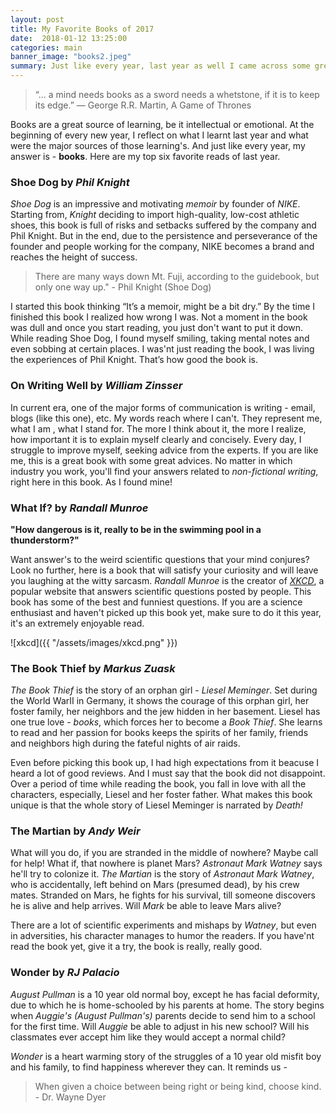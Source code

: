 ```yaml
---
layout: post
title: My Favorite Books of 2017
date:  2018-01-12 13:25:00
categories: main
banner_image: "books2.jpeg"
summary: Just like every year, last year as well I came across some great books. Here are some of my favorite books, that I read in the year 2017.
---
```

> “... a mind needs books as a sword needs a whetstone, if it is to keep its edge.” ― George R.R. Martin, A Game of Thrones

Books are a great source of learning, be it intellectual or emotional. At the beginning of every new year, I reflect on what I learnt last year and what were the major sources of those learning's. And just like every year, my answer is - **books**. Here are my top six favorite reads of last year.

### **Shoe Dog** by _Phil Knight_
_Shoe Dog_ is an impressive and motivating _memoir_ by founder of _NIKE_. Starting from, _Knight_ deciding to import high-quality, low-cost athletic shoes, this book is full of risks and setbacks suffered by the company and Phil Knight. But in the end, due to the persistence and perseverance of the founder and people working for the company, NIKE becomes a brand and reaches the height of success.
  > There are many ways down Mt. Fuji, according to the guidebook, but only one way up." - Phil Knight (Shoe Dog)

I started this book thinking “It’s a memoir, might be a bit dry.” By the time I finished this book I realized how wrong I was. Not a moment in the book was dull and once you start reading, you just don't want to put it down. While reading Shoe Dog, I found myself smiling, taking mental notes and even sobbing at certain places. I was'nt just reading the book, I was living the experiences of Phil Knight. That’s how good the book is.


### **On Writing Well** by _William Zinsser_
In current era, one of the major forms of communication is writing - email, blogs (like this one), etc. My words reach where I can't. They represent me, what I am , what I stand for. The more I think about it, the more I realize, how important it is to explain myself clearly and concisely. Every day, I struggle to improve myself, seeking advice from the experts. If you are like me, this is a great book with some great advices. No matter in which industry you work, you'll find your answers related to _non-fictional writing_, right here in this book. As I found mine!

### **What If?** by _Randall Munroe_
**"How dangerous is it, really to be in the swimming pool in a thunderstorm?"**

Want answer's to the weird scientific questions that your mind conjures? Look no further, here is a book that will satisfy your curiosity and will leave you laughing at the witty sarcasm. _Randall Munroe_ is the creator of _[XKCD](https://xkcd.com/)_, a popular website that answers scientific questions posted by people. This book has some of the best and funniest questions. If you are a science enthusiast and haven't picked up this book yet, make sure to do it this year, it's an extremely enjoyable read.

  ![xkcd]({{ "/assets/images/xkcd.png" }})

### **The Book Thief** by _Markus Zuask_
_The Book Thief_ is the story of an orphan girl - _Liesel Meminger_. Set during the World WarII in Germany, it shows the courage of this orphan girl, her foster family, her neighbors and the jew hidden in her basement. Liesel has one true love - _books_, which forces her to become a _Book Thief_. She learns to read and her passion for books keeps the spirits of her family, friends and neighbors high during the fateful nights of air raids.

Even before picking this book up, I had high expectations from it beacuse I heard a lot of good reviews. And I must say that the book did not disappoint. Over a period of time while reading the book, you fall in love with all the characters, especially, Liesel and her foster father. What makes this book unique is that the whole story of Liesel Meminger is narrated by _Death!_

### **The Martian** by _Andy Weir_
What will you do, if you are stranded in the middle of nowhere? Maybe call for help! What if, that nowhere is planet Mars? _Astronaut Mark Watney_ says he'll try to colonize it. _The Martian_ is the story of _Astronaut Mark Watney_, who is accidentally, left behind on Mars (presumed dead), by his crew mates. Stranded on Mars, he fights for his survival, till someone discovers he is alive and help arrives. Will _Mark_ be able to leave Mars alive?

 There are a lot of scientific experiments and mishaps by _Watney_, but even in adversities, his character manages to humor the readers. If you have'nt read the book yet, give it a try, the book is really, really good.

### **Wonder** by _RJ Palacio_
_August Pullman_ is a 10 year old normal boy, except he has facial deformity, due to which he is home-schooled by his parents at home. The story begins when _Auggie's (August Pullman's)_ parents decide to send him to a school for the first time. Will _Auggie_ be able to adjust in his new school? Will his classmates ever accept him like they would accept a normal child?

_Wonder_ is a heart warming story of the struggles of a 10 year old misfit boy and his family, to find happiness wherever they can. It reminds us -
 > When given a choice between being right or being kind, choose kind. - Dr. Wayne Dyer

